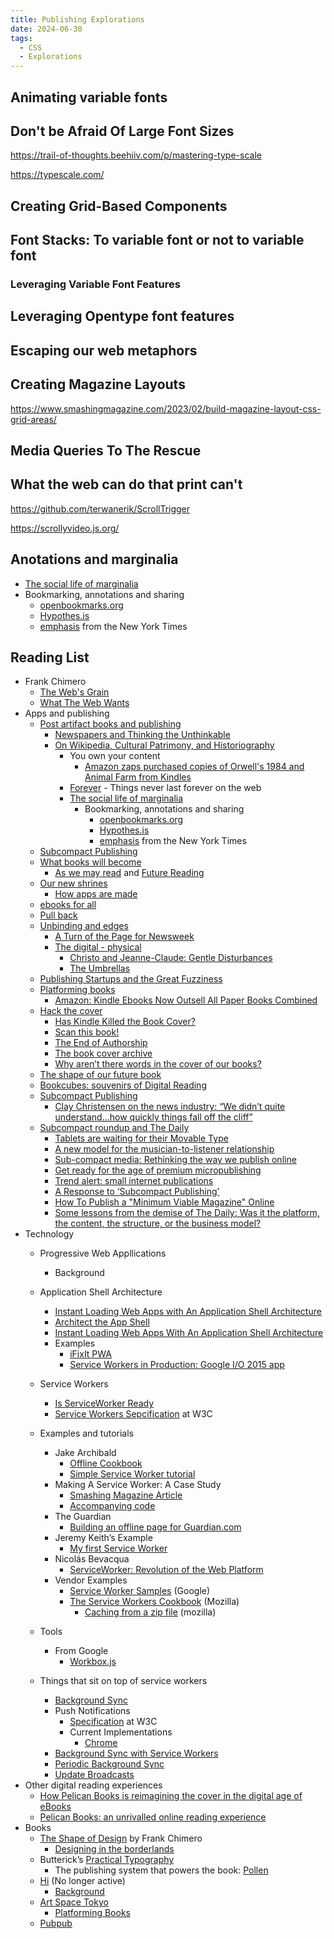 ```yaml
---
title: Publishing Explorations
date: 2024-06-30
tags:
  - CSS
  - Explorations
---
```


## Animating variable fonts



## Don't be Afraid Of Large Font Sizes

<https://trail-of-thoughts.beehiiv.com/p/mastering-type-scale>

<https://typescale.com/>

## Creating Grid-Based Components

## Font Stacks: To variable font or not to variable font

### Leveraging Variable Font Features

## Leveraging Opentype font features

## Escaping our web metaphors

## Creating Magazine Layouts

<https://www.smashingmagazine.com/2023/02/build-magazine-layout-css-grid-areas/>

## Media Queries To The Rescue


## What the web can do that print can't

<https://github.com/terwanerik/ScrollTrigger>

<https://scrollyvideo.js.org/>

## Anotations and marginalia

* [The social life of marginalia](http://bobulate.com/post/5013829096/the-social-life-of-marginalia)
* Bookmarking, annotations and sharing
  * [openbookmarks.org](http://www.openbookmarks.org/)
  * [Hypothes.is](https://hypothes.is/)
  * [emphasis](https://github.com/NYTimes/Emphasis) from the New York Times


## Reading List

* Frank Chimero
  * [The Web's Grain](https://frankchimero.com/blog/2015/the-webs-grain/)
  * [What The Web Wants](https://frankchimero.com/blog/2013/what-screens-want/)
* Apps and publishing
  * [Post artifact books and publishing](http://craigmod.com/journal/post_artifact/)
    * [Newspapers and Thinking the Unthinkable](https://www.edge.org/conversation/clay_shirky-newspapers-and-thinking-the-unthinkable)
    * [On Wikipedia, Cultural Patrimony, and Historiography](http://booktwo.org/notebook/wikipedia-historiography/)
      * You own your content
        * [Amazon zaps purchased copies of Orwell's 1984 and Animal Farm from Kindles](http://boingboing.net/2009/07/17/amazon-zaps-purchase.html)
      * [Forever](https://aworkinglibrary.com/writing/forever) - Things never last forever on the web
      * [The social life of marginalia](http://bobulate.com/post/5013829096/the-social-life-of-marginalia)
        * Bookmarking, annotations and sharing
          * [openbookmarks.org](http://www.openbookmarks.org/)
          * [Hypothes.is](https://hypothes.is/)
          * [emphasis](https://github.com/NYTimes/Emphasis) from the New York Times
  * [Subcompact Publishing](https://craigmod.com/journal/subcompact_publishing/)
  * [What books will become](http://kk.org/thetechnium/what-books-will/)
    * [As we may read](http://craigmod.com/sputnik/as_we_may_read/) and [Future Reading](https://aeon.co/essays/stagnant-and-dull-can-digital-books-ever-replace-print)
  * [Our new shrines](http://contentsmagazine.com/articles/our-new-shrines/)
    * [How apps are made](http://contentsmagazine.com/articles/our-new-shrines/)
  * [ebooks for all](http://craigmod.com/sputnik/worldreader/)
  * [Pull back](https://medium.com/@craigmod/pull-back-17a9ebc060d3#.lv3ix13z9)
  * [Unbinding and edges](https://craigmod.com/essays/unbinding/)
    * [A Turn of the Page for Newsweek](http://www.thedailybeast.com/articles/2012/10/18/a-turn-of-the-page-for-newsweek.html)
    * [The digital - physical](http://craigmod.com/journal/digital_physical/)
      * [Christo and Jeanne-Claude: Gentle Disturbances](http://www.artagogo.com/commentary/christo/christo.htm)
      * [The Umbrellas](http://christojeanneclaude.net/projects/the-umbrellas)
  * [Publishing Startups and the Great Fuzziness](http://craigmod.com/sputnik/publishing_startups/)
  * [Platforming books](http://craigmod.com/journal/platforming_books/)
    * [Amazon: Kindle Ebooks Now Outsell All Paper Books Combined](http://www.cultofmac.com/182864/amazon-kindle-ebooks-now-outsell-all-paper-books-combined/)
  * [Hack the cover](http://craigmod.com/journal/hack_the_cover/)
    * [Has Kindle Killed the Book Cover?](Has%20Kindle%20Killed%20the%20Book%20Cover?)
    * [Scan this book!](http://www.nytimes.com/2006/05/14/magazine/14publishing.html?pagewanted=all)
    * [The End of Authorship](http://www.nytimes.com/2006/06/25/books/review/25updike.html?pagewanted=print&pagewanted=all)
    * [The book cover archive](http://bookcoverarchive.com/)
    * [Why aren’t there words in the cover of our books?](http://www.thedominoproject.com/2011/02/why-arent-there-words-on-the-cover-of-our-books.html)
  * [The shape of our future book](http://craigmod.com/sputnik/our_future_book/)
  * [Bookcubes: souvenirs of Digital Reading](http://booktwo.org/notebook/bookcubes/)
  * [Subcompact Publishing](http://craigmod.com/journal/subcompact_publishing/)
    * [Clay Christensen on the news industry: “We didn’t quite understand…how quickly things fall off the cliff”](http://www.niemanlab.org/2012/10/clay-christensen-on-the-news-industry-we-didnt-quite-understand-how-quickly-things-fall-off-the-cliff/)
  * [Subcompact roundup and The Daily](http://craigmod.com/sputnik/subcompact_round_up/)
    * [Tablets are waiting for their Movable Type](https://signalvnoise.com/posts/3334-tablets-are-waiting-for-their-movable-type)
    * [A new model for the musician-to-listener relationship](https://medium.com/the-future-of-publishing/a-new-model-for-the-musician-to-listener-relationship-44e778827320#.u22ff8gs9)
    * [Sub-compact media: Rethinking the way we publish online](https://gigaom.com/2012/11/30/sub-compact-media-rethinking-the-way-we-publish-online/)
    * [Get ready for the age of premium micropublishing](https://pando.com/2012/12/03/get-ready-for-the-age-of-premium-micropublishing/)
    * [Trend alert: small internet publications](http://kottke.org/12/12/trend-alert-small-internet-publications)
    * [A Response to ‘Subcompact Publishing’](http://www.foliomag.com/2012/response-subcompact-publishing/#.UMET28pU7jL)
    * [How To Publish a "Minimum Viable Magazine" Online](https://www.technologyreview.com/s/508166/how-to-publish-a-minimum-viable-magazine-online/)
    * [Some lessons from the demise of The Daily: Was it the platform, the content, the structure, or the business model?](http://www.niemanlab.org/2012/12/some-lessons-from-the-demise-of-the-daily-was-it-the-platform-the-content-the-structure-or-the-business-model/)
* Technology
  * Progressive Web Appllications
    * Background

  * Application Shell Architecture
    * [Instant Loading Web Apps with An Application Shell Architecture](https://developers.google.com/web/updates/2015/11/app-shell)
    * [Architect the App Shell](https://developers.google.com/web/fundamentals/getting-started/your-first-progressive-web-app/step-01?hl=en)
    * [Instant Loading Web Apps With An Application Shell Architecture](https://medium.com/google-developers/instant-loading-web-apps-with-an-application-shell-architecture-7c0c2f10c73#.w7icv2hw9)
    * Examples
      * [iFixIt PWA](https://ifixit-pwa.appspot.com/)
      * [Service Workers in Production: Google I/O 2015 app](https://developers.google.com/web/showcase/case-study/service-workers-iowa)
  * Service Workers
    * [Is ServiceWorker Ready](https://jakearchibald.github.io/isserviceworkerready/)
    * [Service Workers Sepcification](https://www.w3.org/TR/service-workers/) at W3C
  * Examples and tutorials
    * Jake Archibald
      * [Offline Cookbook](https://jakearchibald.com/2014/offline-cookbook/)
      * [Simple Service Worker tutorial](https://github.com/jakearchibald/simple-serviceworker-tutorial)
    * Making A Service Worker: A Case Study
      * [Smashing Magazine Article](https://www.smashingmagazine.com/2016/02/making-a-service-worker/)
      * [Accompanying code](https://github.com/lyzadanger/serviceworker-example)
    * The Guardian
      * [Building an offline page for Guardian.com](https://www.theguardian.com/info/developer-blog/2015/nov/04/building-an-offline-page-for-theguardiancom)
    * Jeremy Keith’s Example
      * [My first Service Worker](https://adactio.com/journal/9775)
    * Nicolás Bevacqua
      * [ServiceWorker: Revolution of the Web Platform](https://ponyfoo.com/articles/serviceworker-revolution)
    * Vendor Examples
      * [Service Worker Samples](https://github.com/GoogleChrome/samples/tree/gh-pages/service-worker) (Google)
      * [The Service Workers Cookbook](https://serviceworke.rs/) (Mozilla)
        * [Caching from a zip file](https://serviceworke.rs/cache-from-zip_worker_doc.html) (mozilla)
  * Tools
    * From Google
      * [Workbox.js](https://developers.google.com/web/tools/workbox)
  * Things that sit on top of service workers
    * [Background Sync](https://github.com/slightlyoff/ServiceWorker/blob/master/explainer.md)
    * Push Notifications
      * [Specification](https://www.w3.org/TR/push-api/) at W3C
      * Current Implementations
        * [Chrome](https://developers.google.com/web/updates/2015/03/push-notifications-on-the-open-web?hl=en)
    * [Background Sync with Service Workers](https://davidwalsh.name/background-sync)
    * [Periodic Background Sync](https://web.dev/periodic-background-sync/)
    * [Update Broadcasts](https://web.dev/broadcast-updates-guide/)
* Other digital reading experiences
  * [How Pelican Books is reimagining the cover in the digital age of eBooks](http://www.fastcodesign.com/3038698/how-pelican-books-is-reimagining-the-cover-in-the-age-of-e-books)
  * [Pelican Books: an unrivalled online reading experience](https://www.creativereview.co.uk/cr-blog/2014/november/pelican-books-an-unrivalled-online-reading-experience/)
* Books
  * [The Shape of Design](http://shapeofdesignbook.com) by Frank Chimero
    * [Designing in the borderlands](http://www.frankchimero.com/writing/designing-in-the-borderlands/)
  * Butterick’s [Practical Typography](http://practicaltypography.com)
    * The publishing system that powers the book: [Pollen](http://docs.racket-lang.org/pollen/)
  * [Hi](https://hi.co/) (No longer active)
    * [Background](https://craigmod.com/essays/hitotoki_narrative_mapping/)
  * [Art Space Tokyo](http://read.artspacetokyo.com/)
    * [Platforming Books](http://craigmod.com/journal/platforming_books/)
  * [Pubpub](https://www.pubpub.org/)

